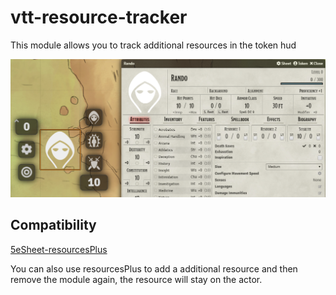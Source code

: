 # vtt-resource-tracker
This module allows you to track additional resources in the token hud

![Example](screenshot_simple-stealth.png)


## Compatibility
[5eSheet-resourcesPlus](https://github.com/ardittristan/5eSheet-resourcesPlus)

You can also use resourcesPlus to add a additional resource and then remove the module again, the resource will stay on the actor.
